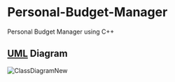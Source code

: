 # Personal-Budget-Manager
Personal Budget Manager using C++
## [UML](https://app.diagrams.net/) Diagram 
![ClassDiagramNew](https://user-images.githubusercontent.com/111260358/222137352-055417c1-59f1-4ada-99d5-860a8a6f6309.PNG)

